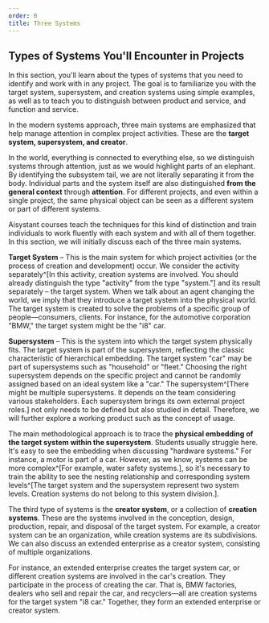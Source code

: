 ```yaml
---
order: 0
title: Three Systems
---
```


## Types of Systems You'll Encounter in Projects

In this section, you'll learn about the types of systems that you need to identify and work with in any project. The goal is to familiarize you with the target system, supersystem, and creation systems using simple examples, as well as to teach you to distinguish between product and service, and function and service.

In the modern systems approach, three main systems are emphasized that help manage attention in complex project activities. These are the **target system, supersystem, and creator**.

In the world, everything is connected to everything else, so we distinguish systems through attention, just as we would highlight parts of an elephant. By identifying the subsystem tail, we are not literally separating it from the body. Individual parts and the system itself are also distinguished **from the general context** through **attention**. For different projects, and even within a single project, the same physical object can be seen as a different system or part of different systems.

Aisystant courses teach the techniques for this kind of distinction and train individuals to work fluently with each system and with all of them together. In this section, we will initially discuss each of the three main systems.

**Target System** – This is the main system for which project activities (or the process of creation and development) occur. We consider the activity separately^[In this activity, creation systems are involved. You should already distinguish the type "activity" from the type "system."] and its result separately – the target system. When we talk about an agent changing the world, we imply that they introduce a target system into the physical world. The target system is created to solve the problems of a specific group of people—consumers, clients. For instance, for the automotive corporation "BMW," the target system might be the "i8" car.

**Supersystem** – This is the system into which the target system physically fits. The target system is part of the supersystem, reflecting the classic characteristic of hierarchical embedding. The target system "car" may be part of supersystems such as "household" or "fleet." Choosing the right supersystem depends on the specific project and cannot be randomly assigned based on an ideal system like a "car." The supersystem^[There might be multiple supersystems. It depends on the team considering various stakeholders. Each supersystem brings its own external project roles.] not only needs to be defined but also studied in detail. Therefore, we will further explore a working product such as the concept of usage.

The main methodological approach is to trace the **physical embedding of the target system within the supersystem**. Students usually struggle here. It's easy to see the embedding when discussing "hardware systems." For instance, a motor is part of a car. However, as we know, systems can be more complex^[For example, water safety systems.], so it's necessary to train the ability to see the nesting relationship and corresponding system levels^[The target system and the supersystem represent two system levels. Creation systems do not belong to this system division.].

The third type of systems is the **creator system**, or a collection of **creation systems**. These are the systems involved in the conception, design, production, repair, and disposal of the target system. For example, a creator system can be an organization, while creation systems are its subdivisions. We can also discuss an extended enterprise as a creator system, consisting of multiple organizations.

For instance, an extended enterprise creates the target system car, or different creation systems are involved in the car's creation. They participate in the process of creating the car. That is, BMW factories, dealers who sell and repair the car, and recyclers—all are creation systems for the target system "i8 car." Together, they form an extended enterprise or creator system.